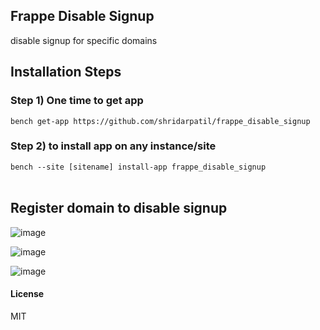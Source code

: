 ## Frappe Disable Signup

disable signup for specific domains

## Installation Steps
### Step 1) One time to get app

```bench get-app https://github.com/shridarpatil/frappe_disable_signup```

### Step 2) to install app on any instance/site

```bench --site [sitename] install-app frappe_disable_signup```
<br /> 
<br /> 

## Register domain to disable signup
![image](https://user-images.githubusercontent.com/11792643/200476396-df4e47c6-3178-41b6-b38d-c6ebcc086ddf.png)

![image](https://user-images.githubusercontent.com/11792643/200476777-6478f42e-8e2e-472b-8d70-f45d93e88731.png)

![image](https://user-images.githubusercontent.com/11792643/200476499-620247ef-d0c9-4288-94e8-555acd682d04.png)



#### License

MIT
